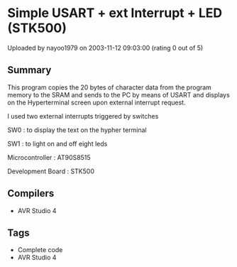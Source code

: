 # Simple USART + ext Interrupt + LED (STK500)

Uploaded by nayoo1979 on 2003-11-12 09:03:00 (rating 0 out of 5)

## Summary

This program copies the 20 bytes of character data from the program memory to the SRAM and sends to the PC by means of USART and displays on the Hyperterminal screen upon external interrupt request.


 I used two external interrupts triggered by switches  

 SW0 : to display the text on the hypher terminal  

 SW1 : to light on and off eight leds


Microcontroller : AT90S8515  

Development Board : STK500

## Compilers

- AVR Studio 4

## Tags

- Complete code
- AVR Studio 4
